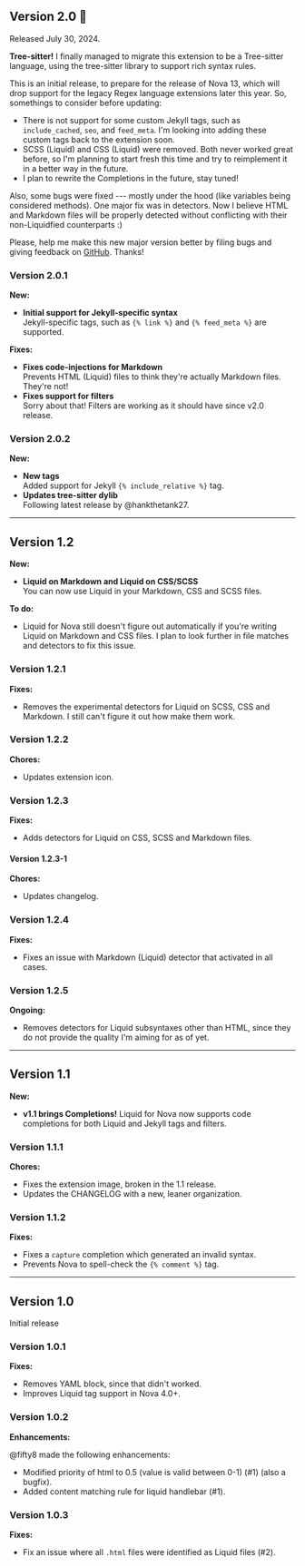 ## Version 2.0 🌳
Released July 30, 2024.

**Tree-sitter!** I finally managed to migrate this extension to be a Tree-sitter language, using the tree-sitter library to support rich syntax rules.

This is an initial release, to prepare for the release of Nova 13, which will drop support for the legacy Regex language extensions later this year. So, somethings to consider before updating:

* There is not support for some custom Jekyll tags, such as `include_cached`, `seo`, and `feed_meta`. I'm looking into adding these custom tags back to the extension soon.
* SCSS (Liquid) and CSS (Liquid) were removed. Both never worked great before, so I'm planning to start fresh this time and try to reimplement it in a better way in the future.
* I plan to rewrite the Completions in the future, stay tuned!

Also, some bugs were fixed --- mostly under the hood (like variables being considered methods). One major fix was in detectors. Now I believe HTML and Markdown files will be properly detected without conflicting with their non-Liquidfied counterparts :)

Please, help me make this new major version better by filing bugs and giving feedback on [GitHub](https://github.com/arthrfrts/Liquid.novaextension). Thanks!

### Version 2.0.1

**New:**

- **Initial support for Jekyll-specific syntax**  
	Jekyll-specific tags, such as `{% link %}` and `{% feed_meta %}` are supported.

**Fixes:**

- **Fixes code-injections for Markdown**  
	Prevents HTML (Liquid) files to think they're actually Markdown files. They're not!
- **Fixes support for filters**  
	Sorry about that! Filters are working as it should have since v2.0 release.
  
### Version 2.0.2

**New:**

- **New tags**  
  Added support for Jekyll `{% include_relative %}` tag.
- **Updates tree-sitter dylib**  
  Following latest release by @hankthetank27.

***

## Version 1.2

**New:**

- **Liquid on Markdown and Liquid on CSS/SCSS**  
  You can now use Liquid in your Markdown, CSS and SCSS files.

**To do:**

- Liquid for Nova still doesn't figure out automatically if you're writing Liquid on Markdown and CSS files. I plan to look further in file matches and detectors to fix this issue.

### Version 1.2.1

**Fixes:**

- Removes the experimental detectors for Liquid on SCSS, CSS and Markdown. I still can't figure it out how make them work.

### Version 1.2.2

**Chores:**

- Updates extension icon.

### Version 1.2.3

**Fixes:**

- Adds detectors for Liquid on CSS, SCSS and Markdown files.

#### Version 1.2.3-1

**Chores:**

- Updates changelog.


### Version 1.2.4

**Fixes:**

- Fixes an issue with Markdown (Liquid) detector that activated in all cases.

### Version 1.2.5

**Ongoing:**

- Removes detectors for Liquid subsyntaxes other than HTML, since they do not provide the quality I'm aiming for as of yet.

***

## Version 1.1

**New:**

- **v1.1 brings Completions!**
  Liquid for Nova now supports code completions for both Liquid and Jekyll tags and filters.

### Version 1.1.1

**Chores:**

- Fixes the extension image, broken in the 1.1 release.
- Updates the CHANGELOG with a new, leaner organization.

### Version 1.1.2

**Fixes:**

- Fixes a `capture` completion which generated an invalid syntax.
- Prevents Nova to spell-check the `{% comment %}` tag.

***

## Version 1.0

Initial release

### Version 1.0.1

**Fixes:**

- Removes YAML block, since that didn't worked.
- Improves Liquid tag support in Nova 4.0+.


### Version 1.0.2

**Enhancements:**

@fifty8 made the following enhancements:

- Modified priority of html to 0.5 (value is valid between 0-1) (#1) (also a bugfix).
- Added content matching rule for liquid handlebar (#1).


### Version 1.0.3

**Fixes:**

- Fix an issue where all `.html` files were identified as Liquid files (#2).
